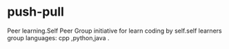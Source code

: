 # push-pull
Peer learning.Self Peer Group
initiative for learn coding by self.self learners group
languages: cpp ,python,java .
